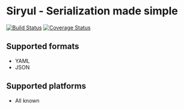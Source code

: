 # Siryul - Serialization made simple
[![Build Status](https://travis-ci.org/Herringway/siryul.svg?branch=master)](https://travis-ci.org/Herringway/siryul)
[![Coverage Status](https://coveralls.io/repos/Herringway/siryul/badge.svg?branch=master&service=github)](https://coveralls.io/github/Herringway/siryul?branch=master)
## Supported formats
* YAML
* JSON

## Supported platforms
* All known